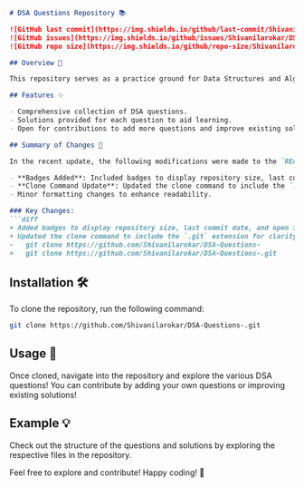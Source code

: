 ```markdown
# DSA Questions Repository 📚

![GitHub last commit](https://img.shields.io/github/last-commit/Shivanilarokar/DSA-Questions-)
![GitHub issues](https://img.shields.io/github/issues/Shivanilarokar/DSA-Questions-)
![GitHub repo size](https://img.shields.io/github/repo-size/Shivanilarokar/DSA-Questions-)

## Overview 🌟

This repository serves as a practice ground for Data Structures and Algorithms (DSA) questions. You can contribute by adding your own questions or improving existing solutions!

## Features ✨

- Comprehensive collection of DSA questions.
- Solutions provided for each question to aid learning.
- Open for contributions to add more questions and improve existing solutions.

## Summary of Changes 📝

In the recent update, the following modifications were made to the `README.md` file:

- **Badges Added**: Included badges to display repository size, last commit date, and open issues for better visibility.
- **Clone Command Update**: Updated the clone command to include the `.git` extension for clarity.
- Minor formatting changes to enhance readability.

### Key Changes:
```diff
+ Added badges to display repository size, last commit date, and open issues.
+ Updated the clone command to include the `.git` extension for clarity.
-   git clone https://github.com/Shivanilarokar/DSA-Questions-
+   git clone https://github.com/Shivanilarokar/DSA-Questions-.git
```

## Installation 🛠️

To clone the repository, run the following command:
```bash
git clone https://github.com/Shivanilarokar/DSA-Questions-.git
```

## Usage 📖

Once cloned, navigate into the repository and explore the various DSA questions! You can contribute by adding your own questions or improving existing solutions!

## Example 💡

Check out the structure of the questions and solutions by exploring the respective files in the repository.

Feel free to explore and contribute! Happy coding! 🎉
```